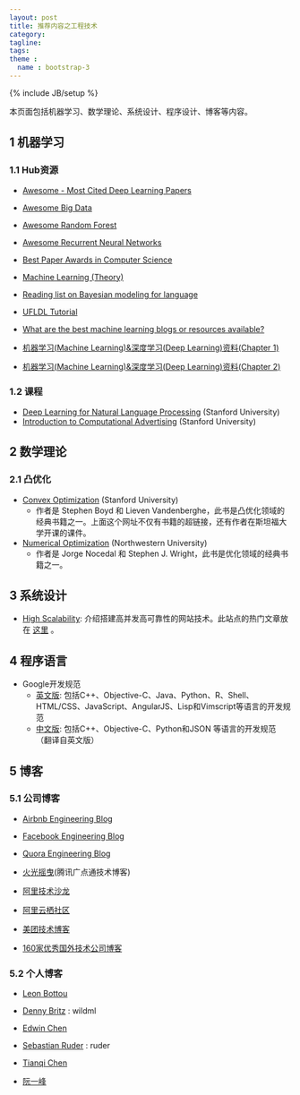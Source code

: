 ```yaml
---
layout: post
title: 推荐内容之工程技术
category:
tagline:
tags:
theme :
  name : bootstrap-3
---
```

{% include JB/setup %}

本页面包括机器学习、数学理论、系统设计、程序设计、博客等内容。

## 1 机器学习

### 1.1 Hub资源

+ [Awesome - Most Cited Deep Learning Papers](https://github.com/terryum/awesome-deep-learning-papers)
+ [Awesome Big Data](https://github.com/onurakpolat/awesome-bigdata)
+ [Awesome Random Forest](http://jiwonkim.org/awesome-random-forest/)
+ [Awesome Recurrent Neural Networks](https://github.com/kjw0612/awesome-rnn)
+ [Best Paper Awards in Computer Science](http://jeffhuang.com/best_paper_awards.html)
+ [Machine Learning (Theory)](http://hunch.net/)
+ [Reading list on Bayesian modeling for language](http://homepages.inf.ed.ac.uk/sgwater/reading_list.html)
+ [UFLDL Tutorial](http://ufldl.stanford.edu/wiki/index.php/UFLDL_Tutorial)
+ [What are the best machine learning blogs or resources available?](https://www.quora.com/What-are-the-best-machine-learning-blogs-or-resources-available)

+ [机器学习(Machine Learning)&深度学习(Deep Learning)资料(Chapter 1)](https://github.com/ty4z2008/Qix/blob/master/dl.md)
+ [机器学习(Machine Learning)&深度学习(Deep Learning)资料(Chapter 2)](https://github.com/ty4z2008/Qix/blob/master/dl2.md)

### 1.2 课程

+ [Deep Learning for Natural Language Processing](http://cs224d.stanford.edu/index.html) (Stanford University)
+ [Introduction to Computational Advertising](https://web.stanford.edu/class/msande239/) (Stanford University)

## 2 数学理论

### 2.1 凸优化

+ [Convex Optimization](http://stanford.edu/~boyd/cvxbook/) (Stanford University)
  - 作者是 Stephen Boyd 和 Lieven Vandenberghe，此书是凸优化领域的经典书籍之一。上面这个网址不仅有书籍的超链接，还有作者在斯坦福大学开课的课件。
+ [Numerical Optimization](http://home.agh.edu.pl/~pba/pdfdoc/Numerical_Optimization.pdf) (Northwestern University)
  - 作者是 Jorge Nocedal 和 Stephen J. Wright，此书是优化领域的经典书籍之一。

## 3 系统设计

+ [High Scalability](http://highscalability.com/): 介绍搭建高并发高可靠性的网站技术。此站点的热门文章放在 [这里](http://highscalability.com/all-time-favorites/) 。

## 4 程序语言

+ Google开发规范
  - [英文版](https://github.com/google/styleguide): 包括C++、Objective-C、Java、Python、R、Shell、HTML/CSS、JavaScript、AngularJS、Lisp和Vimscript等语言的开发规范
  - [中文版](https://github.com/zh-google-styleguide/zh-google-styleguide): 包括C++、Objective-C、Python和JSON 等语言的开发规范（翻译自英文版）

## 5 博客

### 5.1 公司博客

+ [Airbnb Engineering Blog](http://nerds.airbnb.com/)
+ [Facebook Engineering Blog](https://code.facebook.com/posts/)
+ [Quora Engineering Blog](https://engineering.quora.com/)

+ [火光摇曳](http://www.flickering.cn/)(腾讯广点通技术博客)
+ [阿里技术沙龙](http://club.alibabatech.org/index.htm)
+ [阿里云栖社区](https://yq.aliyun.com/)
+ [美团技术博客](http://tech.meituan.com/)

+ [160家优秀国外技术公司博客](https://zhuanlan.zhihu.com/p/20641362)

### 5.2 个人博客

+ [Leon Bottou](http://leon.bottou.org/)
+ [Denny Britz](http://www.wildml.com/) : wildml
+ [Edwin Chen](http://blog.echen.me/)
+ [Sebastian Ruder](http://ruder.io/) : ruder
+ [Tianqi Chen](http://homes.cs.washington.edu/~tqchen/)

+ [阮一峰](http://www.ruanyifeng.com/blog/)
